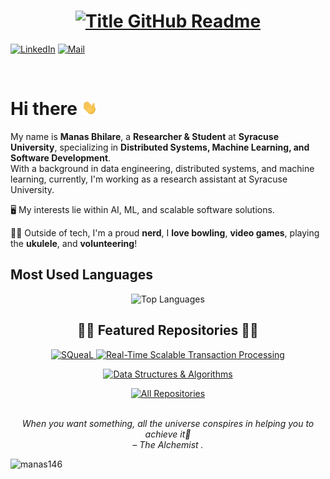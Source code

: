 <h1 style="text-align: center;">
  <a href="https://git.io/typing-svg" target="_blank">
    <img src="https://readme-typing-svg.herokuapp.com?font=Inter&weight=800&size=35&duration=3000&pause=500&multiline=true&width=650&height=140&lines=%24+whoami;Manas+Bhilare" alt="Title GitHub Readme" />
  </a>
</h1>



[![LinkedIn](https://img.shields.io/badge/LinkedIn-ManasBhilare-informational?style=flat-square&logo=linkedin&logoColor=white)](https://www.linkedin.com/in/manasbhilare/)
[![Mail](https://img.shields.io/badge/Gmail-bhilaremanas@gmail.com-informational?style=flat-square&color=EA4335&logo=gmail&logoColor=white)](mailto:bhilaremanas@gmail.com)

<br>

# Hi there <img src="https://raw.githubusercontent.com/ManasBhilare/ManasBhilare/main/wave.gif" width="25px">

My name is **Manas Bhilare**, a **Researcher & Student** at **Syracuse University**, specializing in **Distributed Systems, Machine Learning, and Software Development**.  
With a background in data engineering, distributed systems, and machine learning, currently, I'm working as a research assistant at Syracuse University.

🖥️ My interests lie within AI, ML, and scalable software solutions.  

🐱‍🏍 Outside of tech, I'm a proud **nerd**, I **love bowling**, **video games**, playing the **ukulele**, and **volunteering**!  



## Most Used Languages

<p align="center">
  <img src="https://github-readme-stats.vercel.app/api/top-langs/?username=ManasBhilare&layout=compact&theme=react" alt="Top Languages"/>
</p>

<h2 style="text-align: center;">👨‍💻 Featured Repositories 👨‍💻</h2>

<!-- Repo info cards -->
<p align="center">
  <a href="https://github.com/ManasBhilare/SQueaL">
    <img width="320" src="https://github-readme-stats.vercel.app/api/pin/?username=ManasBhilare&repo=SQueaL&theme=react" alt="SQueaL"/>
  </a>
  <a href="https://github.com/ManasBhilare/Real-Time-Scalable-Transaction-Processing-with-Kafka-Singlestore-and-Temporal">
    <img width="320" src="https://github-readme-stats.vercel.app/api/pin/?username=ManasBhilare&repo=Real-Time-Scalable-Transaction-Processing-with-Kafka-Singlestore-and-Temporal&theme=react" alt="Real-Time Scalable Transaction Processing"/>
  </a>
</p>

<p align="center">
  <a href="https://github.com/ManasBhilare/Data-Structure-And-Algorithms">
    <img width="320" src="https://github-readme-stats.vercel.app/api/pin/?username=ManasBhilare&repo=Data-Structure-And-Algorithms&theme=react" alt="Data Structures & Algorithms" />
  </a>
</p>

<p align="center">
  <a href="https://github.com/ManasBhilare?tab=repositories">
    <img alt="All Repositories" title="All Repositories" src="https://custom-icon-badges.demolab.com/badge/-Click%20Here%20For%20All%20My%20Repos-1F222E?style=for-the-badge&logoColor=white&logo=repo"/>
  </a>
</p>

<!-- QUOTE:START -->
<p align="center"><br><i>When you want something, all the universe conspires in helping you to achieve it💫</i><br><i>– The Alchemist .</i><br></p>
<!-- QUOTE:END -->

<p align="left"> 
  <img src="https://komarev.com/ghpvc/?username=manas146&label=Profile%20views&color=0e75b6&style=flat" alt="manas146" /> 
</p>

